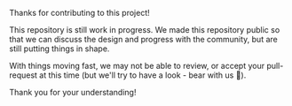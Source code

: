 Thanks for contributing to this project!

This repository is still work in progress. We made this repository public so that
we can discuss the design and progress with the community, but are still putting 
things in shape.

With things moving fast, we may not be able to review, or accept your pull-request
at this time (but we'll try to have a look - bear with us 🤗).

Thank you for your understanding!
